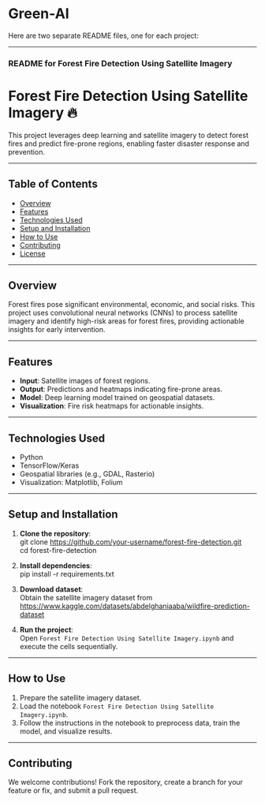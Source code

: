 # Green-AI
Here are two separate README files, one for each project:  

---

### **README for Forest Fire Detection Using Satellite Imagery**

# Forest Fire Detection Using Satellite Imagery 🔥  

This project leverages deep learning and satellite imagery to detect forest fires and predict fire-prone regions, enabling faster disaster response and prevention.  

---

## Table of Contents  
- [Overview](#overview)  
- [Features](#features)  
- [Technologies Used](#technologies-used)  
- [Setup and Installation](#setup-and-installation)  
- [How to Use](#how-to-use)  
- [Contributing](#contributing)  
- [License](#license)  

---

## Overview  
Forest fires pose significant environmental, economic, and social risks. This project uses convolutional neural networks (CNNs) to process satellite imagery and identify high-risk areas for forest fires, providing actionable insights for early intervention.  

---

## Features  
- **Input**: Satellite images of forest regions.  
- **Output**: Predictions and heatmaps indicating fire-prone areas.  
- **Model**: Deep learning model trained on geospatial datasets.  
- **Visualization**: Fire risk heatmaps for actionable insights.  

---

## Technologies Used  
- Python  
- TensorFlow/Keras  
- Geospatial libraries (e.g., GDAL, Rasterio)  
- Visualization: Matplotlib, Folium  

---

## Setup and Installation  

1. **Clone the repository**:  
   git clone https://github.com/your-username/forest-fire-detection.git  
   cd forest-fire-detection  
     

2. **Install dependencies**:  
    pip install -r requirements.txt    

3. **Download dataset**:  
   Obtain the satellite imagery dataset from https://www.kaggle.com/datasets/abdelghaniaaba/wildfire-prediction-dataset    

4. **Run the project**:  
   Open `Forest Fire Detection Using Satellite Imagery.ipynb` and execute the cells sequentially.  

---

## How to Use  

1. Prepare the satellite imagery dataset.  
2. Load the notebook `Forest Fire Detection Using Satellite Imagery.ipynb`.  
3. Follow the instructions in the notebook to preprocess data, train the model, and visualize results.  

---

## Contributing  
We welcome contributions! Fork the repository, create a branch for your feature or fix, and submit a pull request.  


